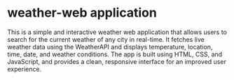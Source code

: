 # weather-web application
This is a simple and interactive weather web application that allows users to search for the current weather of any city in real-time. It fetches live weather data using the WeatherAPI and displays temperature, location, time, date, and weather conditions. The app is built using HTML, CSS, and JavaScript, and provides a clean, responsive interface for an improved user experience.

